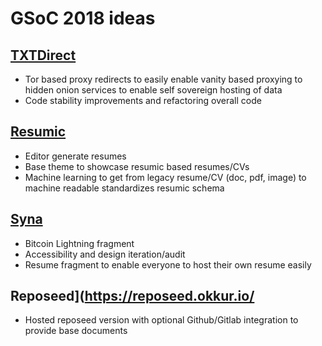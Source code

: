 # GSoC 2018 ideas

## [TXTDirect](https://about.txtdirect.org)
* Tor based proxy redirects to easily enable vanity based proxying to hidden onion services to enable self sovereign hosting of data
* Code stability improvements and refactoring overall code

## [Resumic](https://about.resumic.org)
* Editor generate resumes
* Base theme to showcase resumic based resumes/CVs
* Machine learning to get from legacy resume/CV (doc, pdf, image) to machine readable standardizes resumic schema

## [Syna](https://syna.okkur.io)
* Bitcoin Lightning fragment
* Accessibility and design iteration/audit
* Resume fragment to enable everyone to host their own resume easily

## Reposeed](https://reposeed.okkur.io/
* Hosted reposeed version with optional Github/Gitlab integration to provide base documents
